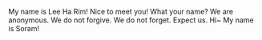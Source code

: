 My name is Lee Ha Rim!
Nice to meet you!
What your name?
We are anonymous.
We do not forgive.
We do not forget.
Expect us.
Hi~ My name is Soram!
